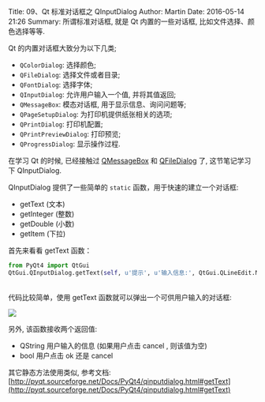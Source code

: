 Title: 09、Qt 标准对话框之 QInputDialog
Author: Martin
Date: 2016-05-14 21:26
Summary: 所谓标准对话框, 就是 Qt 内置的一些对话框, 比如文件选择、颜色选择等等.

Qt 的内置对话框大致分为以下几类;

- `QColorDialog`: 选择颜色;
- `QFileDialog`: 选择文件或者目录;
- `QFontDialog`: 选择字体;
- `QInputDialog`: 允许用户输入一个值, 并将其值返回;
- `QMessageBox`: 模态对话框, 用于显示信息、询问问题等;
- `QPageSetupDialog`: 为打印机提供纸张相关的选项;
- `QPrintDialog`: 打印机配置;
- `QPrintPreviewDialog`: 打印预览;
- `QProgressDialog`: 显示操作过程.

在学习 Qt 的时候, 已经接触过 [QMessageBox](http://www.smallcpp.cn/16-tong-yong-dui-hua-kuang-zhi-qmessagebox.html) 和 [QFileDialog](http://www.smallcpp.cn/17-tong-yong-dui-hua-kuang-zhi-qfiledialog.html) 了, 这节笔记学习下 QInputDialog.

QInputDialog 提供了一些简单的 `static` 函数，用于快速的建立一个对话框:

- getText (文本)
- getInteger (整数)
- getDouble (小数)
- getItem (下拉)

首先来看看 getText 函数：

```python
from PyQt4 import QtGui
QtGui.QInputDialog.getText(self, u'提示', u'输入信息:', QtGui.QLineEdit.Normal, u"请输入你的信息...")
```
<br>
代码比较简单，使用 getText 函数就可以弹出一个可供用户输入的对话框:

![](http://i63.tinypic.com/w1qixt.jpg)

另外, 该函数接收两个返回值:

- QString 用户输入的信息 (如果用户点击 cancel , 则该值为空)
- bool 用户点击 ok 还是 cancel

其它静态方法使用类似, 参考文档: [http://pyqt.sourceforge.net/Docs/PyQt4/qinputdialog.html#getText](http://pyqt.sourceforge.net/Docs/PyQt4/qinputdialog.html#getText)
